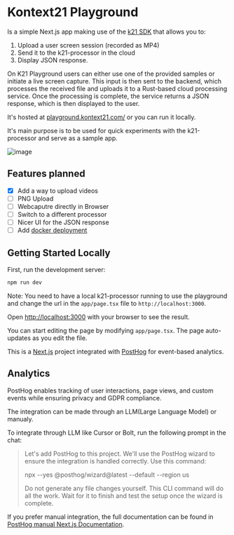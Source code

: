 # Kontext21 Playground  

Is a simple Next.js app making use of the [k21 SDK](https://github.com/kontext21/k21) that allows you to:

1. Upload a user screen session (recorded as MP4)  
2. Send it to the k21-processor in the cloud
3. Display JSON response.

On K21 Playground users can either use one of the provided samples or initiate a live screen capture. This input is then sent to the backend, which processes the received file and uploads it to a Rust-based cloud processing service. Once the processing is complete, the service returns a JSON response, which is then displayed to the user.

It's hosted at [playground.kontext21.com/](https://playground.kontext21.com/) or you can run it locally.

It's main purpose is to be used for quick experiments with the k21-processor and serve as a sample app.

![image](https://github.com/user-attachments/assets/d378b160-9551-4143-a860-89e1d7769bab)

## Features planned

- [X] Add a way to upload videos  
- [ ] PNG Upload
- [ ] Webcaputre directly in Browser
- [ ] Switch to a different processor
- [ ] Nicer UI for the JSON response
- [ ] Add [docker deployment](https://github.com/vercel/next.js/tree/canary/examples/with-docker)  

## Getting Started Locally

First, run the development server:

```bash
npm run dev
```

Note: You need to have a local k21-processor running to use the playground and change the url in the `app/page.tsx` file to `http://localhost:3000`.

Open [http://localhost:3000](http://localhost:3000) with your browser to see the result.

You can start editing the page by modifying `app/page.tsx`. The page auto-updates as you edit the file.

This is a [Next.js](https://nextjs.org) project integrated with [PostHog](https://posthog.com/) for event-based analytics. 

## Analytics

PostHog enables tracking of user interactions, page views, and custom events while ensuring privacy and GDPR compliance.

The integration can be made through an LLM(Large Language Model) or manualy.

To integrate through LLM like Cursor or Bolt, run the following prompt in the chat:  

>Let's add PostHog to this project. We'll use the PostHog wizard to ensure the integration is handled correctly. Use this command:
>
>npx --yes @posthog/wizard@latest --default --region us
>
>Do not generate any file changes yourself. This CLI command will do all the work. Wait for it to finish and test the setup once the wizard is complete.

If you prefer manual integration, the full documentation can be found in [PostHog manual Next.js Documentation](https://posthog.com/docs/libraries/next-js).
